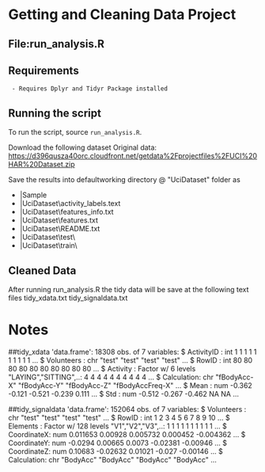 # Getting and Cleaning Data Project

## File:run_analysis.R

## Requirements
	 - Requires Dplyr and Tidyr Package installed
 
## Running the script

To run the script, source `run_analysis.R`. 

Download the following dataset 
Original data:  https://d396qusza40orc.cloudfront.net/getdata%2Fprojectfiles%2FUCI%20HAR%20Dataset.zip

Save the results into defaultworking directory @ "UciDataset" folder as 
 
  - |Sample 
  - |UciDataset\activity_labels.text
  - |UciDataset\features_info.txt
  - |UciDataset\features.txt
  - |UciDataset\README.txt
  - |UciDataset\test\
  - |UciDataset\train\
  
 
## Cleaned Data

  After running run_analysis.R the tidy data will be save at the following text files
     tidy_xdata.txt
     tidy_signaldata.txt

# Notes
##tidy_xdata
         'data.frame':  18308 obs. of  7 variables:
         $ ActivityID : int  1 1 1 1 1 1 1 1 1 1 ...
         $ Volunteers : chr  "test" "test" "test" "test" ...
         $ RowID      : int  80 80 80 80 80 80 80 80 80 80 ...
         $ Activity   : Factor w/ 6 levels "LAYING","SITTING",..: 4 4 4 4 4 4 4 4 4 4 ...
         $ Calculation: chr  "fBodyAcc-X" "fBodyAcc-Y" "fBodyAcc-Z" "fBodyAccFreq-X" ...
         $ Mean       : num  -0.362 -0.121 -0.521 -0.239 0.111 ...
         $ Std        : num  -0.512 -0.267 -0.462 NA NA ...

##tidy_signaldata
         'data.frame':  152064 obs. of  7 variables:
         $ Volunteers : chr  "test" "test" "test" "test" ...
         $ RowID      : int  1 2 3 4 5 6 7 8 9 10 ...
         $ Elements   : Factor w/ 128 levels "V1","V2","V3",..: 1 1 1 1 1 1 1 1 1 1 ...
         $ CoordinateX: num  0.011653 0.00928 0.005732 0.000452 -0.004362 ...
         $ CoordinateY: num  -0.0294 0.00665 0.0073 -0.02381 -0.00946 ...
         $ CoordinateZ: num  0.10683 -0.02632 0.01021 -0.027 -0.00146 ...
         $ Calculation: chr  "BodyAcc" "BodyAcc" "BodyAcc" "BodyAcc" ...



 